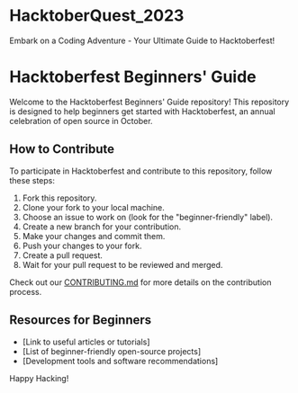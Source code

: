 # HacktoberQuest_2023
Embark on a Coding Adventure - Your Ultimate Guide to Hacktoberfest!

# Hacktoberfest Beginners' Guide

Welcome to the Hacktoberfest Beginners' Guide repository! This repository is designed to help beginners get started with Hacktoberfest, an annual celebration of open source in October.

## How to Contribute

To participate in Hacktoberfest and contribute to this repository, follow these steps:

1. Fork this repository.
2. Clone your fork to your local machine.
3. Choose an issue to work on (look for the "beginner-friendly" label).
4. Create a new branch for your contribution.
5. Make your changes and commit them.
6. Push your changes to your fork.
7. Create a pull request.
8. Wait for your pull request to be reviewed and merged.

Check out our [CONTRIBUTING.md](CONTRIBUTING.md) for more details on the contribution process.

## Resources for Beginners

- [Link to useful articles or tutorials]
- [List of beginner-friendly open-source projects]
- [Development tools and software recommendations]

Happy Hacking!
